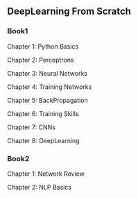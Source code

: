 ## DeepLearning From Scratch

### Book1

Chapter 1: Python Basics

Chapter 2: Perceptrons

Chapter 3: Neural Networks

Chapter 4: Training Networks

Chapter 5: BackPropagation

Chapter 6: Training Skills

Chapter 7: CNNs

Chapter 8: DeepLearning

### Book2

Chapter 1: Network Review

Chapter 2: NLP Basics
